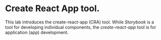 # Create React App tool.

This lab introduces the create-react-app (CRA) tool. While _Storybook_ is a tool for developing individual components, the _create-react-app_ tool is for application (app) development.